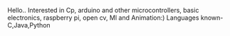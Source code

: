 Hello.. Interested in Cp, arduino and other microcontrollers, basic electronics, raspberry pi, open cv,  Ml and Animation:) Languages known- C,Java,Python 
